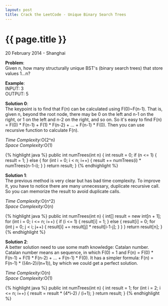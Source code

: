 ```yaml
---
layout: post
title: Crack the LeetCode - Unique Binary Search Trees
---
```


{{ page.title }}
================

<p class="meta">20 February 2014 - Shanghai </p>

**Problem**:  
Given n, how many structurally unique BST's (binary search trees) that store values 1...n?

**Example**:  
INPUT: 3  
OUTPUT: 5  

**Solution 0**:  
The keypoint is to find that F(n) can be calculated using F(0)~F(n-1). That is, given n, beyond the root node, there may be 0 on the left and n-1 on the right, or 1 on the left and n-2 on the right, and so on. So it's easy to find F(n) = F(0) * F(n-1) + F(1) * F(n-2) + ... + F(n-1) * F(0). Then you can use recursive function to calculate F(n).  

*Time Complexity*:O(2^n)  
*Space Complexity*:O(1)  

{% highlight java %}
public int numTrees(int n) {
    int result = 0;
    if (n <= 1) {
        result = 1;
    } else {
        for (int i = 0; i < n; i++) {
            result += numTrees(i) * numTrees(n-1-i);
        }
    }
    return result;
}
{% endhighlight %}

**Solution 1**:  
The previous method is very clear but has bad time complexity. To improve it, you have to notice there are many unnecessary, duplicate recursive call. So you can memorize the result to avoid duplicate calls.  

*Time Complexity*:O(n^2)  
*Space Complexity*:O(n)  

{% highlight java %}
public int numTrees(int n) {
    int[] result = new int[n + 1];
    for (int i = 0; i <= n; i++) {
        if (i <= 1) {
            result[i] = 1;
        } else {
            result[i] = 0;
            for (int j = 0; j < i; j++) {
                result[i] += result[j] * result[i-1-j];
            }
        }
    }
    return result[n];
}
{% endhighlight %}

**Solution 2**:  
A better solution need to use some math knowledge: Catalan number. Catalan number means an sequence, in which F(0) = 1 and F(n) = F(0) * F(n-1) + F(1) * F(n-2) + ... + F(n-1) * F(0). It has a simpler formula: F(n) = F(n-1) * ((4n-2)/(n+1)), by which we could get a perfect solution.  

*Time Complexity*:O(n)  
*Space Complexity*:O(1)  

{% highlight java %}
public int numTrees(int n) {
    int result = 1;
    for (int i = 2; i <= n; i++) {
        result = result * (4*i-2) / (i+1);
    }
    return result;
}
{% endhighlight %}

